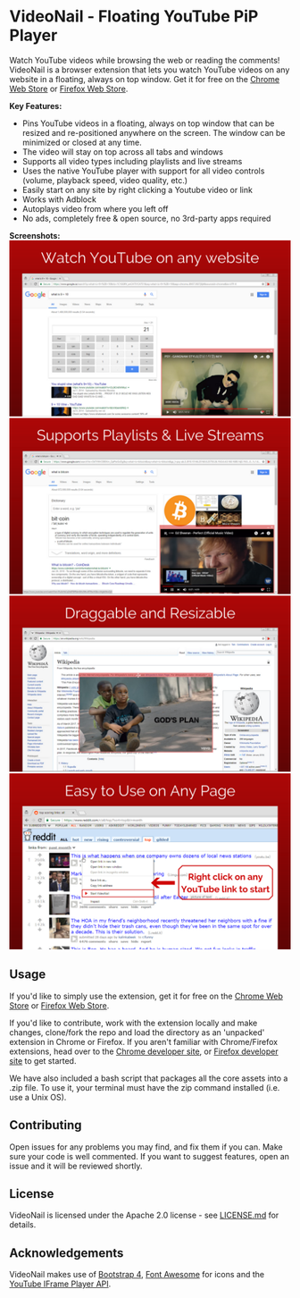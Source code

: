 # VideoNail - Floating YouTube PiP Player
Watch YouTube videos while browsing the web or reading the comments! VideoNail is a browser extension that lets you watch YouTube videos on any website in a floating, always on top window. Get it for free on the [Chrome Web Store](https://chrome.google.com/webstore/detail/videonail/nbpbjchgemnjhcpomnbjkkcfloafbema) or [Firefox Web Store](https://addons.mozilla.org/en-US/firefox/addon/videonail-floating-youtube/).

**Key Features:**
* Pins YouTube videos in a floating, always on top window that can be resized and re-positioned anywhere on the screen. The window can be minimized or closed at any time.
* The video will stay on top across all tabs and windows
* Supports all video types including playlists and live streams
* Uses the native YouTube player with support for all video controls (volume, playback speed, video quality, etc.)
* Easily start on any site by right clicking a Youtube video or link
* Works with Adblock
* Autoplays video from where you left off
* No ads, completely free & open source, no 3rd-party apps required

**Screenshots:**
![screenshot 1](assets/screenshot1.png)
![screenshot 2](assets/screenshot2.png)
![screenshot 3](assets/screenshot3.png)
![screenshot 4](assets/screenshot4.png)

## Usage
If you'd like to simply use the extension, get it for free on the [Chrome Web Store](https://chrome.google.com/webstore/detail/videonail/nbpbjchgemnjhcpomnbjkkcfloafbema) or [Firefox Web Store](https://addons.mozilla.org/en-US/firefox/addon/videonail-floating-youtube/).

If you'd like to contribute, work with the extension locally and make changes, clone/fork the repo and load the directory as an 'unpacked' extension in Chrome or Firefox. If you aren't familiar with Chrome/Firefox extensions, head over to the [Chrome developer site](https://developer.chrome.com/extensions/getstarted), or [Firefox developer site](https://developer.mozilla.org/en-US/Add-ons/WebExtensions/Your_first_WebExtension) to get started.

We have also included a bash script that packages all the core assets into a .zip file. To use it, your terminal must have the zip command installed (i.e. use a Unix OS).

## Contributing
Open issues for any problems you may find, and fix them if you can. Make sure your code is well commented. If you want to suggest features, open an issue and it will be reviewed shortly.

## License
VideoNail is licensed under the Apache 2.0 license - see [LICENSE.md](LICENSE.md) for details.

## Acknowledgements
VideoNail makes use of [Bootstrap 4](https://getbootstrap.com/), [Font Awesome](https://fontawesome.com/) for icons and the [YouTube IFrame Player API](https://developers.google.com/youtube/iframe_api_reference).
